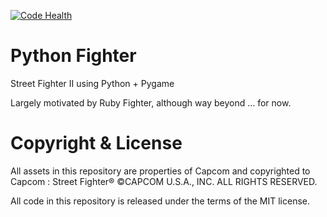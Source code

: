 [![Code
Health](https://landscape.io/github/fpietka/python-fighter/master/landscape.svg?style=flat)](https://landscape.io/github/fpietka/python-fighter/master)

# Python Fighter

Street Fighter II using Python + Pygame

Largely motivated by Ruby Fighter, although way beyond ... for now.

# Copyright & License

All assets in this repository are properties of Capcom and copyrighted
to Capcom : Street Fighter® ©CAPCOM U.S.A., INC. ALL RIGHTS RESERVED.

All code in this repository is released under the terms of the MIT license.
